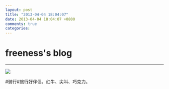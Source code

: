 ```yaml
---
layout: post
title: "2013-04-04 18:04:07"
date: 2013-04-04 18:04:07 +0800
comments: true
categories: 
---
```


# freeness's blog

----------

![](http://okqmqrbgo.bkt.clouddn.com/201304041804071.jpg)

>
\#骑行\#旅行好伴侣，红牛、尖叫、巧克力。